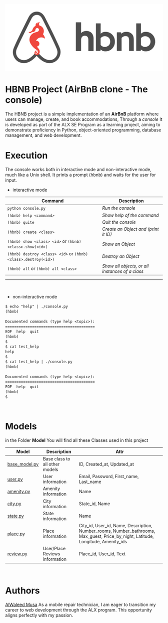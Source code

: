 ![Example Image](images\hbnb.png "Example")

# HBNB Project (AirBnB clone - The console)

The HBNB project is a simple implementation of an **AirBnB** platform where users can manage, create, and book accommodations, Through a *console* It is developed as part of the ALX SE Program as a learning project, aiming to demonstrate proficiency in Python, object-oriented programming, database management, and web development.

# Execution
The console works both in interactive mode and non-interactive mode, much like a Unix shell. It prints a prompt (hbnb) and waits for the user for input.

- interactive mode

| Command                   | Description |
|---------------------------|-------------|
|```python console.py```    | *Run the console* |
|```(hbnb) help <command>```       | *Show help of the command*    |
|```(hbnb) quite```         | *Quit the console*|
|```(hbnb) create <class>```| *Create an Object and (print it ID)*|
|```(hbnb) show <class> <id>``` or ```(hbnb) <class>.show(<id>)```| *Show an Object*|
|```(hbnb) destroy <class> <id>``` or ```(hbnb) <class>.destroy(<id>)```| *Destroy an Object*|
|```(hbnb) all``` or ```(hbnb) all <class>```| *Show all objects, or all instances of a class*|

<hr>
<br>

- non-interactive mode

```
$ echo "help" | ./console.py
(hbnb)

Documented commands (type help <topic>):
========================================
EOF  help  quit
(hbnb) 
$
$ cat test_help
help
$
$ cat test_help | ./console.py
(hbnb)

Documented commands (type help <topic>):
========================================
EOF  help  quit
(hbnb) 
$
```
<br>

# Models
in the Folder **Model** You will find all these Classes used in this project

| Model                     | Description | Attr |
|---------------------------|-------------|------|
|[base_model.py](models/base_model.py)|Base class to all other models|ID, Created_at, Updated_at|
|[user.py](models/user.py)| User information |Email, Password, First_name, Last_name|
|[amenity.py](models/amenity.py)|Amenity information|Name|
|[city.py](models/city.py)|City information|State_id, Name|
|[state.py](models/state.py)|State information|Name|
|[place.py](models/place.py)|Place information|City_id, User_id, Name, Description, Number_rooms, Number_bathrooms, Max_guest, Price_by_night, Latitude, Longitude, Amenity_ids|
|[review.py](models/review.py)|User/Place Reviews information|Place_id, User_id, Text|
<br>

# Authors

[AlWaleed Musa](https://github.com/AlWaleedMusa) As a mobile repair technician, I am eager to transition my career to web development through the ALX program. This opportunity aligns perfectly with my passion.